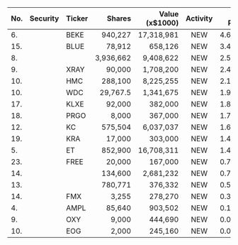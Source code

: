 No. | Security | Ticker | Shares | Value (x$1000) | Activity | % Port
|--- | --- | --- | ---:| ---:|:---:| ---:|
 6.||BEKE</a>|940,227|17,318,981|NEW|4.63%|<a href=rel="bookmark"></a>
15.||BLUE</a>|78,912|658,126|NEW|3.44%|<a href=rel="bookmark"></a>
8.|||3,936,662|9,408,622|NEW|2.51%|rel="bookmark"></a>
9.||XRAY</a>|90,000|1,708,200|NEW|2.43%|<a href=rel="bookmark"></a>
10.||HMC</a>|288,100|8,225,255|NEW|2.19%|<a href=rel="bookmark"></a>
10.||WDC</a>|29,767.5|1,341,675|NEW|1.91%|<a href=rel="bookmark"></a>
17.||KLXE</a>|92,000|382,000|NEW|1.81%|<a href=rel="bookmark"></a>
18.||PRGO</a>|8,000|367,000|NEW|1.74%|<a href=rel="bookmark"></a>
12.||KC</a>|575,504|6,037,037|NEW|1.61%|<a href=rel="bookmark"></a>
19.||KRA</a>|17,000|303,000|NEW|1.44%|<a href=rel="bookmark"></a>
5.||ET</a>|852,900|16,708,311|NEW|1.41%|<a href=rel="bookmark"></a>
23.||FREE</a>|20,000|167,000|NEW|0.79%|<a href=rel="bookmark"></a>
14.|||134,600|2,681,232|NEW|0.71%|rel="bookmark"></a>
13.|||780,771|376,332|NEW|0.53%|rel="bookmark"></a>
14.||FMX</a>|3,255|278,270|NEW|0.39%|<a href=rel="bookmark"></a>
4.||AMPL</a>|85,640|903,502|NEW|0.15%|<a href=rel="bookmark"></a>
9.||OXY</a>|9,000|444,690|NEW|0.03%|<a href=rel="bookmark"></a>
10.||EOG</a>|2,000|245,160|NEW|0.02%|<a href=rel="bookmark"></a>
